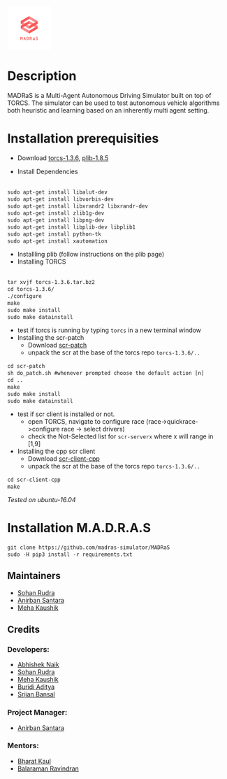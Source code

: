 <h3 align="left"><img  width="100" height="100" src="Docs/img/logo_transparent.png"></h3>


# Description
MADRaS is a Multi-Agent Autonomous Driving Simulator built on top of TORCS. The simulator can be used to test autonomous vehicle algorithms both heuristic and learning based on an inherently multi agent setting.
# Installation prerequisities 

- Download [torcs-1.3.6](https://sourceforge.net/projects/torcs/files/all-in-one/1.3.6/torcs-1.3.6.tar.bz2/download), [plib-1.8.5](http://plib.sourceforge.net/download.html)

- Install Dependencies
``` shell

sudo apt-get install libalut-dev 
sudo apt-get install libvorbis-dev 
sudo apt-get install libxrandr2 libxrandr-dev 
sudo apt-get install zlib1g-dev 
sudo apt-get install libpng-dev 
sudo apt-get install libplib-dev libplib1 
sudo apt-get install python-tk
sudo apt-get install xautomation
```
- Installling plib (follow instructions on the plib page)
- Installing TORCS
``` shell

tar xvjf torcs-1.3.6.tar.bz2  
cd torcs-1.3.6/
./configure
make
sudo make install
sudo make datainstall
```
- test if torcs is running by typing `torcs` in a new terminal window
- Installing the scr-patch
  - Download [scr-patch](https://sourceforge.net/projects/cig/files/SCR%20Championship/Server%20Linux/2.1/scr-linux-patch.tgz/download)
  - unpack the scr at the base of the torcs repo `torcs-1.3.6/..`
 ``` shell
 cd scr-patch
 sh do_patch.sh #whenever prompted choose the default action [n]
 cd ..
 make
 sudo make install
 sudo make datainstall
 ```
 - test if scr client is installed or not.
   - open TORCS, navigate to configure race (race->quickrace->configure race -> select drivers) 
   - check the Not-Selected list for `scr-serverx` where x will range in [1,9]
- Installing the cpp scr client
  - Download [scr-client-cpp](https://sourceforge.net/projects/cig/files/SCR%20Championship/Client%20C%2B%2B/2.0/scr-client-cpp.tgz/download)
  - unpack the scr at the base of the torcs repo `torcs-1.3.6/..`
``` shell
cd scr-client-cpp
make
```
_Tested on ubuntu-16.04_
# Installation M.A.D.R.A.S

``` shell
git clone https://github.com/madras-simulator/MADRaS
sudo -H pip3 install -r requirements.txt
```
## Maintainers
 - [Sohan Rudra](https://github.com/rudrasohan)
 - [Anirban Santara](https://github.com/Santara)
 - [Meha Kaushik](https://github.com/MehaKaushik)
 
 ## Credits
 
 ### Developers:
 - [Abhishek Naik](https://github.com/abhisheknaik96)
 - [Sohan Rudra](https://github.com/rudrasohan)
 - [Meha Kaushik](https://github.com/MehaKaushik)
 - [Buridi Aditya](https://github.com/buridiaditya)
 - [Srijan Bansal](https://github.com/Srijanb97)
 
 ### Project Manager:
 - [Anirban Santara](https://github.com/Santara)
 
 ### Mentors:
 - [Bharat Kaul](https://ai.intel.com/bio/bharat-kaul/)
 - [Balaraman Ravindran](https://www.cse.iitm.ac.in/~ravi/) 
